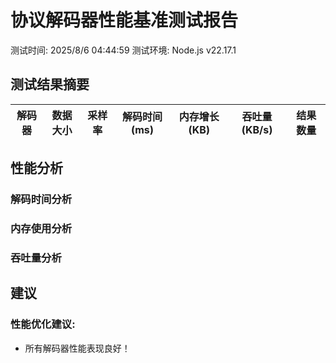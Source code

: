 
# 协议解码器性能基准测试报告

测试时间: 2025/8/6 04:44:59
测试环境: Node.js v22.17.1

## 测试结果摘要

| 解码器 | 数据大小 | 采样率 | 解码时间(ms) | 内存增长(KB) | 吞吐量(KB/s) | 结果数量 |
|--------|----------|--------|--------------|--------------|-------------|----------|


## 性能分析

### 解码时间分析


### 内存使用分析


### 吞吐量分析


## 建议

### 性能优化建议:
- 所有解码器性能表现良好！
